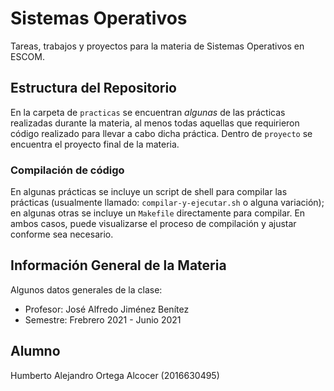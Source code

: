 # Sistemas Operativos

Tareas, trabajos y proyectos para la materia de Sistemas Operativos en ESCOM.

## Estructura del Repositorio

En la carpeta de `practicas` se encuentran _algunas_ de las prácticas realizadas durante la materia, al menos todas aquellas que requirieron código realizado para llevar a cabo dicha práctica. Dentro de `proyecto` se encuentra el proyecto final de la materia.


### Compilación de código

En algunas prácticas se incluye un script de shell para compilar las prácticas (usualmente llamado: `compilar-y-ejecutar.sh` o alguna variación); en algunas otras se incluye un `Makefile` directamente para compilar. En ambos casos, puede visualizarse el proceso de compilación y ajustar conforme sea necesario.

## Información General de la Materia

Algunos datos generales de la clase:

- Profesor: José Alfredo Jiménez Benítez
- Semestre: Frebrero 2021 - Junio 2021

## Alumno

Humberto Alejandro Ortega Alcocer (2016630495)

